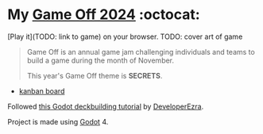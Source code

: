 # My [Game Off 2024](https://itch.io/jam/game-off-2024)  :octocat:
[Play it](TODO: link to game) on your browser.
TODO: cover art of game
> Game Off is an annual game jam challenging individuals and teams to build a game during the month of November.
>
> This year's Game Off theme is **SECRETS**.

* [kanban board](https://github.com/users/Slideshow776/projects/7/views/1)

Followed [this Godot deckbuilding tutorial](https://www.youtube.com/watch?v=HF8A0OuyHho&t=4088s) by [DeveloperEzra](https://www.youtube.com/@ezthedev).

Project is made using [Godot](https://godotengine.org) 4.
